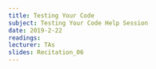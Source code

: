 ```yaml
---
title: Testing Your Code
subject: Testing Your Code Help Session
date: 2019-2-22
readings: 
lecturer: TAs
slides: Recitation_06
---
```

